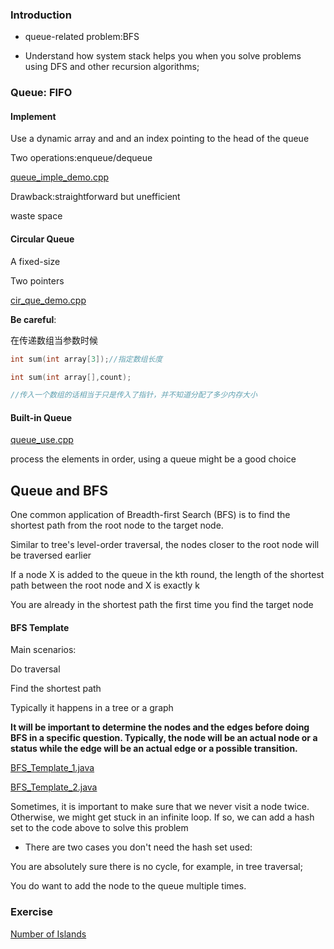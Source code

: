 ### Introduction 

- queue-related problem:BFS

- Understand how system stack helps you when you solve problems using DFS and other recursion algorithms;
 
### Queue: FIFO 

#### Implement 

Use a dynamic array and and an index pointing to the head of the queue

Two operations:enqueue/dequeue

[queue_imple_demo.cpp]()

Drawback:straightforward but unefficient

waste space 

#### Circular Queue

A fixed-size

Two pointers

[cir_que_demo.cpp]()

**Be careful**:

在传递数组当参数时候

```cpp
int sum(int array[3]);//指定数组长度

int sum(int array[],count);

//传入一个数组的话相当于只是传入了指针，并不知道分配了多少内存大小
```

#### Built-in Queue

[queue_use.cpp]()

process the elements in order, using a queue might be a good choice

## Queue and BFS

One common application of Breadth-first Search (BFS) is to find the shortest path from the root node to the target node.

Similar to tree's level-order traversal, the nodes closer to the root node will be traversed earlier

If a node X is added to the queue in the kth round, the length of the shortest path between the root node and X is exactly k

You are already in the shortest path the first time you find the target node

#### BFS Template 

Main scenarios:

Do traversal

Find the shortest path 

Typically it happens in a tree or a graph

**It will be important to determine the nodes and the edges before doing BFS in a specific question. Typically, the node will be an actual node or a status while the edge will be an actual edge or a possible transition.**

[BFS_Template_1.java]()

[BFS_Template_2.java]()

Sometimes, it is important to make sure that we never visit a node twice. Otherwise, we might get stuck in an infinite loop. If so, we can add a hash set to the code above to solve this problem

- There are two cases you don't need the hash set used:

You are absolutely sure there is no cycle, for example, in tree traversal;

You do want to add the node to the queue multiple times.

### Exercise

[Number of Islands]()


















